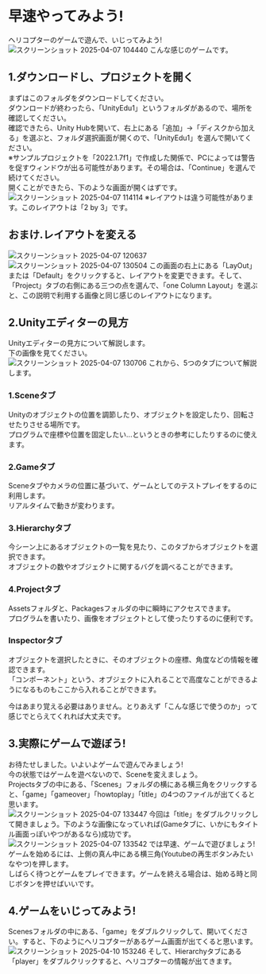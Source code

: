 # 早速やってみよう! 
ヘリコプターのゲームで遊んで、いじってみよう!
![スクリーンショット 2025-04-07 104440](https://github.com/user-attachments/assets/253beedf-73c3-423d-a2e9-c30575eb5542)
こんな感じのゲームです。

## 1.ダウンロードし、プロジェクトを開く
まずはこのフォルダをダウンロードしてください。  
ダウンロードが終わったら、「UnityEdu1」というフォルダがあるので、場所を確認してください。  
確認できたら、Unity Hubを開いて、右上にある「追加」→「ディスクから加える」を選ぶと、フォルダ選択画面が開くので、「UnityEdu1」を選んで開いてください。  
※サンプルプロジェクトを「2022.1.7f1」で作成した関係で、PCによっては警告を促すウィンドウが出る可能性があります。その場合は、「Continue」を選んで続けてください。  
開くことができたら、下のような画面が開くはずです。
![スクリーンショット 2025-04-07 114114](https://github.com/user-attachments/assets/53fd4df8-ea05-449f-ac53-d10874049901)
※レイアウトは違う可能性があります。このレイアウトは「2 by 3」です。
## おまけ.レイアウトを変える
![スクリーンショット 2025-04-07 120637](https://github.com/user-attachments/assets/33fab1b0-b2b3-4089-be43-47aa4ef70335)
![スクリーンショット 2025-04-07 130504](https://github.com/user-attachments/assets/97a20d10-f580-4cc6-b1de-55cf95eafa96)
この画面の右上にある「LayOut」または「Default」をクリックすると、レイアウトを変更できます。そして、「Project」タブの右側にある三つの点を選んで、「one Column Layout」を選ぶと、この説明で利用する画像と同じ感じのレイアウトになります。

## 2.Unityエディターの見方
Unityエディターの見方について解説します。  
下の画像を見てください。  
![スクリーンショット 2025-04-07 130706](https://github.com/user-attachments/assets/4e911e06-a5c7-4ac1-8456-a734486a83aa)
これから、5つのタブについて解説します。
### 1.Sceneタブ
Unityのオブジェクトの位置を調節したり、オブジェクトを設定したり、回転させたりさせる場所です。  
プログラムで座標や位置を固定したい...というときの参考にしたりするのに使えます。
### 2.Gameタブ
Sceneタブやカメラの位置に基づいて、ゲームとしてのテストプレイをするのに利用します。  
リアルタイムで動きが変わります。
### 3.Hierarchyタブ
今シーン上にあるオブジェクトの一覧を見たり、このタブからオブジェクトを選択できます。  
オブジェクトの数やオブジェクトに関するバグを調べることができます。
### 4.Projectタブ
Assetsフォルダと、Packagesフォルダの中に瞬時にアクセスできます。  
プログラムを書いたり、画像をオブジェクトとして使ったりするのに便利です。
### Inspectorタブ
オブジェクトを選択したときに、そのオブジェクトの座標、角度などの情報を確認できます。  
「コンポーネント」という、オブジェクトに入れることで高度なことができるようになるものもここから入れることができます。  

今はあまり覚える必要はありません。とりあえず「こんな感じで使うのか」って感じでとらえてくれれば大丈夫です。

## 3.実際にゲームで遊ぼう!
お待たせしました。いよいよゲームで遊んでみましょう!  
今の状態ではゲームを遊べないので、Sceneを変えましょう。  
Projectsタブの中にある、「Scenes」フォルダの横にある横三角をクリックすると、「game」「gameover」「howtoplay」「title」の4つのファイルが出てくると思います。  
![スクリーンショット 2025-04-07 133447](https://github.com/user-attachments/assets/b8005d58-b8ef-4fad-90fe-251fbcd610bb)
今回は「title」をダブルクリックして開きましょう。下のような画像になっていれば(Gameタブに、いかにもタイトル画面っぽいやつがあるなら)成功です。  
![スクリーンショット 2025-04-07 133542](https://github.com/user-attachments/assets/eb46cd41-defb-414a-9fe5-76cd06785c9c)
では早速、ゲームで遊びましょう!　ゲームを始めるには、上側の真ん中にある横三角(Youtubeの再生ボタンみたいなやつ)を押します。  
しばらく待つとゲームをプレイできます。ゲームを終える場合は、始める時と同じボタンを押せばいいです。  

## 4.ゲームをいじってみよう!
Scenesフォルダの中にある、「game」をダブルクリックして、開いてください。すると、下のようにヘリコプターがあるゲーム画面が出てくると思います。  
![スクリーンショット 2025-04-10 153246](https://github.com/user-attachments/assets/c6a1d249-9ada-468a-a902-db54941f6e3d)
そして、Hierarchyタブにある「player」をダブルクリックすると、ヘリコプターの情報が出てきます。  
